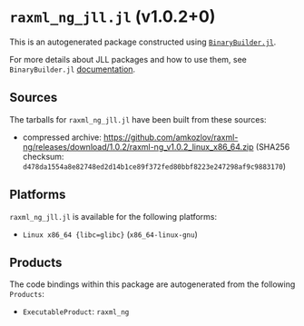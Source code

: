 # `raxml_ng_jll.jl` (v1.0.2+0)

This is an autogenerated package constructed using [`BinaryBuilder.jl`](https://github.com/JuliaPackaging/BinaryBuilder.jl).

For more details about JLL packages and how to use them, see `BinaryBuilder.jl` [documentation](https://juliapackaging.github.io/BinaryBuilder.jl/dev/jll/).

## Sources

The tarballs for `raxml_ng_jll.jl` have been built from these sources:

* compressed archive: https://github.com/amkozlov/raxml-ng/releases/download/1.0.2/raxml-ng_v1.0.2_linux_x86_64.zip (SHA256 checksum: `d478da1554a8e82748ed2d14b1ce89f372fed80bbf8223e247298af9c9883170`)

## Platforms

`raxml_ng_jll.jl` is available for the following platforms:

* `Linux x86_64 {libc=glibc}` (`x86_64-linux-gnu`)

## Products

The code bindings within this package are autogenerated from the following `Products`:

* `ExecutableProduct`: `raxml_ng`
